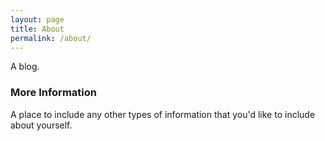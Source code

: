 ```yaml
---
layout: page
title: About
permalink: /about/
---
```


A blog.

### More Information

A place to include any other types of information that you'd like to include about yourself.
